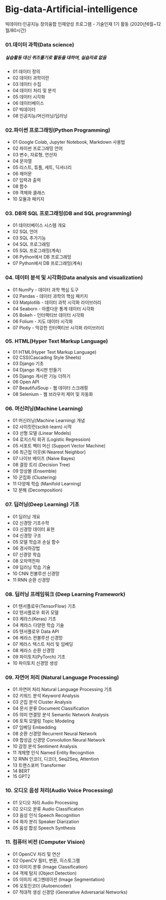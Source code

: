 # Big-data-Artificial-intelligence
빅데이터·인공지능 창의융합 인재양성 프로그램 - 기술인재 1기 활동 (2020년6월~12월/80시간)

### 01.데이터 과학(Data science)
##### 실습활동 대신 퀴즈풀기로 활동을 대하여, 실습자료 없음
* 01 데이터 정의
* 02 데이터 과학이란
* 03 데이터 수집
* 04 데이터 처리 및 분석
* 05 데이터 시각화
* 06 데이터베이스
* 07 빅데이터
* 08 인공지능/머신러닝/딥러닝

### 02.파이썬 프로그래밍(Python Programming)
* 01 Google Colab, Jupyter Notebook, Markdown 사용법
* 02 파이썬 프로그래밍 언어
* 03 변수, 자료형, 연산자
* 04 문자열
* 05 리스트, 튜플, 세트, 딕셔너리
* 06 제어문
* 07 입력과 출력
* 08 함수
* 09 객체와 클래스
* 10 모듈과 패키지

### 03. DB와 SQL 프로그래밍(DB and SQL programming)
* 01 데이터베이스 시스템 개요
* 02 SQL 언어
* 03 SQL 추가기능
* 04 SQL 프로그래밍
* 05 SQL 프로그래밍(계속)
* 06 Python에서 DB 프로그래밍
* 07 Python에서 DB 프로그래밍(계속)

### 04. 데이터 분석 및 시각화(Data analysis and visualization)
* 01 NumPy - 데이터 과학 핵심 도구
* 02 Pandas - 데이터 과학의 핵심 패키지
* 03 Matplotlib - 데이터 과학 시각화 라이브러리
* 04 Seaborn - 아름다운 통계 데이터 시각화
* 05 Bokeh - 인터랙티브 데이터 시각화
* 06 Folium - 지도 데이터 시각화
* 07 Plotly - 막강한 인터랙티브 시각화 라이브러리

### 05. HTML(Hyper Text Markup Language)
* 01 HTML(Hyper Text Markup Language)
* 02 CSS(Cascading Style Sheets)
* 03 Django 기초
* 04 Django 게시판 만들기
* 05 Django 게시판 기능 더하기
* 06 Open API
* 07 BeautifulSoup - 웹 데이터 스크래핑
* 08 Selenium - 웹 브라우저 제어 및 자동화

### 06. 머신러닝(Machine Learning)
* 01 머신러닝(Machine Learning) 개념
* 02 사이킷런(scikit-learn) 시작
* 03 선형 모델 (Linear Models)
* 04 로지스틱 회귀 (Logistic Regression)
* 05 서포트 벡터 머신 (Support Vector Machine)
* 06 최근접 이웃(K-Nearest Neighbor)
* 07 나이브 베이즈 (Naive Bayes)
* 08 결정 트리 (Decision Tree)
* 09 앙상블 (Ensemble)
* 10 군집화 (Clustering)
* 11 다양체 학습 (Manifold Learning)
* 12 분해 (Decomposition)

### 07. 딥러닝(Deep Learning) 기초
* 01 딥러닝 개요
* 02 신경망 기초수학
* 03 신경망 데이터 표현
* 04 신경망 구조
* 05 모델 학습과 손실 함수
* 06 경사하강법
* 07 신경망 학습
* 08 오차역전파
* 09 딥러닝 학습 기술
* 10 CNN 컨볼루션 신경망
* 11 RNN 순환 신경망

### 08. 딥러닝 프레임워크 (Deep Learning Framework)
* 01 텐서플로우(TensorFlow) 기초
* 02 텐서플로우 회귀 모델
* 03 케라스(Keras) 기초
* 04 케라스 다양한 학습 기술
* 05 텐서플로우 Data API
* 06 케라스 컨볼루션 신경망
* 07 케라스 텍스트 처리 및 임베딩
* 08 케라스 순환 신경망
* 09 파이토치(PyTorch) 기초
* 10 파이토치 신경망 생성

### 09. 자연어 처리 (Natural Language Processing)
* 01 자연어 처리 Natural Language Processing 기초
* 02 키워드 분석 Keyword Analysis
* 03 군집 분석 Cluster Analysis
* 04 문서 분류 Document Classification
* 05 의미 연결망 분석 Semantic Network Analysis
* 06 토픽 모델링 Topic Modeling
* 07 임베딩 Embedding
* 08 순환 신경망 Recurrent Neural Network
* 09 합성곱 신경망 Convolution Neural Network
* 10 감정 분석 Sentiment Analysis
* 11 개체명 인식 Named Entity Recognition
* 12 RNN 인코더, 디코더, Seq2Seq, Attention
* 13 트랜스포머 Transformer
* 14 BERT
* 15 GPT2

### 10. 오디오 음성 처리(Audio Voice Processing)
* 01 오디오 처리 Audio Processing
* 02 오디오 분류 Audio Classification
* 03 음성 인식 Speech Recognition
* 04 화자 분리 Speaker Diarization
* 05 음성 합성 Speech Synthesis

### 11. 컴퓨터 비전 (Computer Vision)
* 01 OpenCV 처리 및 연산
* 02 OpenCV 필터, 변환, 히스토그램
* 03 이미지 분류 (Image Classification)
* 04 객체 탐지 (Object Detection)
* 05 이미지 세그멘테이션 (Image Segmentation)
* 06 오토인코더 (Autoencoder)
* 07 적대적 생성 신경망 (Generative Adversarial Networks)
